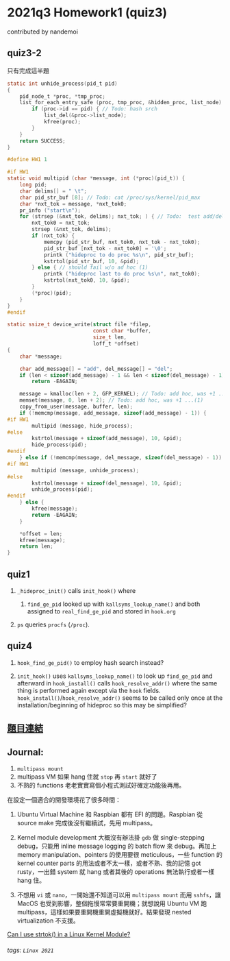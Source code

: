 # 2021q3 Homework1 (quiz3)

contributed by nandemoi

## quiz3-2  

只有完成這半題

```C
static int unhide_process(pid_t pid)
{
    pid_node_t *proc, *tmp_proc;
    list_for_each_entry_safe (proc, tmp_proc, &hidden_proc, list_node) {
        if (proc->id == pid) { // Todo: hash srch
            list_del(&proc->list_node);
            kfree(proc);
        }
    }
    return SUCCESS;
}

#define HW1 1

#if HW1
static void multipid (char *message, int (*proc)(pid_t)) {
    long pid;
    char delims[] = " \t";
    char pid_str_buf [8]; // Todo: cat /proc/sys/kernel/pid_max
    char *nxt_tok = message, *nxt_tok0;
    pr_info ("start\n");
    for (strsep (&nxt_tok, delims); nxt_tok; ) { // Todo:  test add/del nothing
        nxt_tok0 = nxt_tok;
        strsep (&nxt_tok, delims);
        if (nxt_tok) {
            memcpy (pid_str_buf, nxt_tok0, nxt_tok - nxt_tok0);
            pid_str_buf [nxt_tok - nxt_tok0] = '\0';
            printk ("hideproc to do proc %s\n", pid_str_buf);
            kstrtol(pid_str_buf, 10, &pid);
        } else { // should fail w/o ad hoc (1)
            printk ("hideproc last to do proc %s\n", nxt_tok0);
            kstrtol(nxt_tok0, 10, &pid); 
        }
        (*proc)(pid);
    }
}
#endif

static ssize_t device_write(struct file *filep,
                            const char *buffer,
                            size_t len,
                            loff_t *offset)
{
    char *message;

    char add_message[] = "add", del_message[] = "del";
    if (len < sizeof(add_message) - 1 && len < sizeof(del_message) - 1)
        return -EAGAIN;

    message = kmalloc(len + 2, GFP_KERNEL); // Todo: add hoc, was +1 ...(1)
    memset(message, 0, len + 2); // Todo: add hoc, was +1 ...(1)
    copy_from_user(message, buffer, len);
    if (!memcmp(message, add_message, sizeof(add_message) - 1)) {
#if HW1
        multipid (message, hide_process);
#else
        kstrtol(message + sizeof(add_message), 10, &pid);
        hide_process(pid);
#endif
    } else if (!memcmp(message, del_message, sizeof(del_message) - 1)) {
#if HW1
        multipid (message, unhide_process);
#else
        kstrtol(message + sizeof(del_message), 10, &pid);
        unhide_process(pid);
#endif
    } else {
        kfree(message);
        return -EAGAIN;
    }

    *offset = len;
    kfree(message);
    return len;
}
```

## quiz1

1. ```_hideproc_init()``` calls ```init_hook()``` where  
    1. ```find_ge_pid``` looked up with ```kallsyms_lookup_name()``` and both assigned to ```real_find_ge_pid``` and stored in ```hook.org```

2. ```ps``` queries ```procfs``` (```/proc```).  

## quiz4

1. ```hook_find_ge_pid()``` to employ hash search instead?

2. ```init_hook()``` uses ```kallsyms_lookup_name()``` to look up ```find_ge_pid``` and afterward in ```hook_install()``` calls ```hook_resolve_addr()``` where the same thing is performed again except via the ```hook``` fields. ```hook_install()```/```hook_resolve_addr()``` seems to be called only once at the installation/beginning of hideproc so this may be simplified? 

## [題目連結](https://hackmd.io/@sysprog/linux2021-summer-quiz1)  

## Journal: 

1. ```multipass mount```  
2. multipass VM 如果 hang 住就 ```stop``` 再 ```start``` 就好了  
3. 不熟的 functions 老老實實寫個小程式測試好確定功能後再用。  

在設定一個適合的開發環境花了很多時間：

1. Ubuntu Virtual Machine 和 Raspbian 都有 EFI 的問題。Raspbian 從 source make 完成後沒有繼續試，先用 multipass。

2. Kernel module development 大概沒有辦法掛 ```gdb``` 做 single-stepping debug，只能用 inline message logging 的 batch flow 來 debug。再加上 memory manipulation、pointers 的使用要很 meticulous，一些 function 的 kernel counter parts 的用法或者不太一樣，或者不熟、我的記憶 got rusty，一出錯 system 就 hang 或者其後的 operations 無法執行或者一樣 hang 住。

3. 不想用 ```vi``` 或 ```nano```，一開始還不知道可以用 ```multipass mount``` 而用 ```sshfs```，讓 MacOS 也受到影響，整個拖慢常常要重開機；就想說用 Ubuntu VM 跑 multipass，這樣如果要重開機重開虛擬機就好。結果發現 nested virtualization 不支援。
   
[Can I use strtok() in a Linux Kernel Module?](https://stackoverflow.com/questions/2246618/can-i-use-strtok-in-a-linux-kernel-module)  



###### tags: `Linux 2021`  
